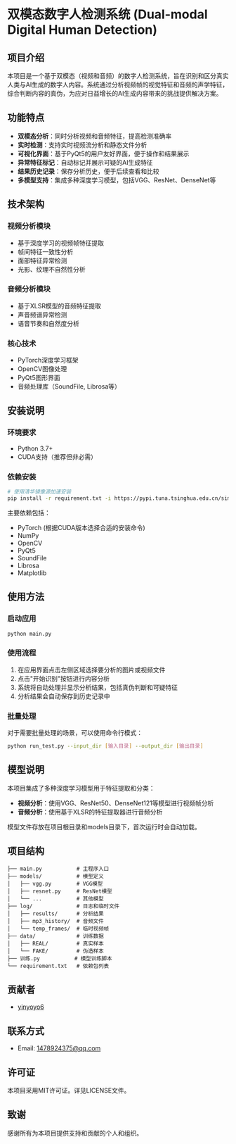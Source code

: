 # 双模态数字人检测系统 (Dual-modal Digital Human Detection)

## 项目介绍

本项目是一个基于双模态（视频和音频）的数字人检测系统，旨在识别和区分真实人类与AI生成的数字人内容。系统通过分析视频帧的视觉特征和音频的声学特征，综合判断内容的真伪，为应对日益增长的AI生成内容带来的挑战提供解决方案。

## 功能特点

- **双模态分析**：同时分析视频和音频特征，提高检测准确率
- **实时检测**：支持实时视频流分析和静态文件分析
- **可视化界面**：基于PyQt5的用户友好界面，便于操作和结果展示
- **异常特征标记**：自动标记并展示可疑的AI生成特征
- **结果历史记录**：保存分析历史，便于后续查看和比较
- **多模型支持**：集成多种深度学习模型，包括VGG、ResNet、DenseNet等

## 技术架构

### 视频分析模块

- 基于深度学习的视频帧特征提取
- 帧间特征一致性分析
- 面部特征异常检测
- 光影、纹理不自然性分析

### 音频分析模块

- 基于XLSR模型的音频特征提取
- 声音频谱异常检测
- 语音节奏和自然度分析

### 核心技术

- PyTorch深度学习框架
- OpenCV图像处理
- PyQt5图形界面
- 音频处理库（SoundFile, Librosa等）

## 安装说明

### 环境要求

- Python 3.7+
- CUDA支持（推荐但非必需）

### 依赖安装

```bash
# 使用清华镜像源加速安装
pip install -r requirement.txt -i https://pypi.tuna.tsinghua.edu.cn/simple
```

主要依赖包括：
- PyTorch (根据CUDA版本选择合适的安装命令)
- NumPy
- OpenCV
- PyQt5
- SoundFile
- Librosa
- Matplotlib

## 使用方法

### 启动应用

```bash
python main.py
```

### 使用流程

1. 在应用界面点击左侧区域选择要分析的图片或视频文件
2. 点击"开始识别"按钮进行内容分析
3. 系统将自动处理并显示分析结果，包括真伪判断和可疑特征
4. 分析结果会自动保存到历史记录中

### 批量处理

对于需要批量处理的场景，可以使用命令行模式：

```bash
python run_test.py --input_dir [输入目录] --output_dir [输出目录]
```

## 模型说明

本项目集成了多种深度学习模型用于特征提取和分类：

- **视频分析**：使用VGG、ResNet50、DenseNet121等模型进行视频帧分析
- **音频分析**：使用基于XLSR的特征提取器进行音频分析

模型文件存放在项目根目录和models目录下，首次运行时会自动加载。

## 项目结构

```
├── main.py           # 主程序入口
├── models/           # 模型定义
│   ├── vgg.py        # VGG模型
│   ├── resnet.py     # ResNet模型
│   └── ...           # 其他模型
├── log/              # 日志和临时文件
│   ├── results/      # 分析结果
│   ├── mp3_history/  # 音频文件
│   └── temp_frames/  # 临时视频帧
├── data/             # 训练数据
│   ├── REAL/         # 真实样本
│   └── FAKE/         # 伪造样本
├── 训练.py           # 模型训练脚本
└── requirement.txt   # 依赖包列表
```

## 贡献者

- [yinyoyo6](https://github.com/yinyoyo6)

## 联系方式

- Email: 1478924375@qq.com

## 许可证

本项目采用MIT许可证。详见LICENSE文件。

## 致谢

感谢所有为本项目提供支持和贡献的个人和组织。